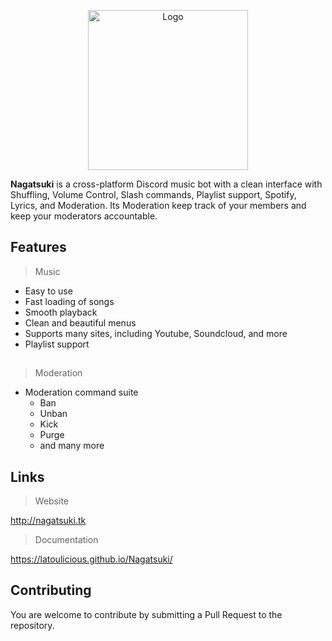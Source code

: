 <p align="center">
  <img width="256" src="https://i.ibb.co/x624M3F/pp-bot-modified.png" alt="Logo">
</p>

**Nagatsuki** is a cross-platform Discord music bot with a clean interface with Shuffling, Volume Control, Slash commands, Playlist support, Spotify, Lyrics, and Moderation.
Its Moderation keep track of your members and keep your moderators accountable.


## Features
> Music
  * Easy to use
  * Fast loading of songs
  * Smooth playback
  * Clean and beautiful menus
  * Supports many sites, including Youtube, Soundcloud, and more
  * Playlist support

##

> Moderation
  * Moderation command suite
    * Ban
    * Unban
    * Kick
    * Purge
    * and many more

## Links

> Website

http://nagatsuki.tk

> Documentation

https://latoulicious.github.io/Nagatsuki/

## Contributing

You are welcome to contribute by submitting a Pull Request to the repository.
